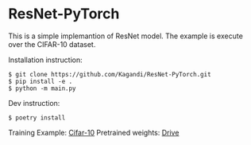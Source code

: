 # ResNet-PyTorch
This is a simple implemantion of ResNet model.
The example is execute over the CIFAR-10 dataset.

Installation instruction:
```console
$ git clone https://github.com/Kagandi/ResNet-PyTorch.git
$ pip install -e .
$ python -m main.py
```

Dev instruction:
```console
$ poetry install
```

Training Example: [Cifar-10](https://github.com/Kagandi/ResNet-PyTorch/blob/main/cifar10.ipynb)
Pretrained weights: [Drive](https://drive.google.com/file/d/1axFi-VnQvofPdc3AduwWaTlj0TvxdqSm/view?usp=drive_link)
